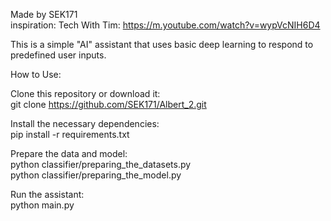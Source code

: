 Made by SEK171  
inspiration: Tech With Tim: https://m.youtube.com/watch?v=wypVcNIH6D4

This is a simple "AI" assistant that uses basic deep learning to respond to predefined user inputs.

How to Use:

Clone this repository or download it:  
git clone https://github.com/SEK171/Albert_2.git

Install the necessary dependencies:  
pip install -r requirements.txt

Prepare the data and model:  
python classifier/preparing_the_datasets.py  
python classifier/preparing_the_model.py

Run the assistant:  
python main.py
